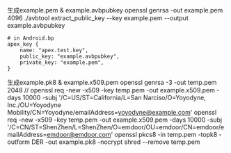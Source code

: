 生成example.pem & example.avbpubkey
	openssl genrsa -out example.pem 4096
	./avbtool extract_public_key --key example.pem --output example.avbpubkey
	
	# in Android.bp
	apex_key {
		name: "apex.test.key",
		public_key: "example.avbpubkey",
		private_key: "example.pem",
	}



生成example.pk8 & example.x509.pem
	openssl genrsa -3 -out temp.pem 2048
	// openssl req -new -x509 -key temp.pem -out example.x509.pem -days 10000 -subj '/C=US/ST=California/L=San Narciso/O=Yoyodyne, Inc./OU=Yoyodyne Mobility/CN=Yoyodyne/emailAddress=yoyodyne@example.com'
	openssl req -new -x509 -key temp.pem -out example.x509.pem -days 10000 -subj '/C=CN/ST=ShenZhen/L=ShenZhen/O=emdoor/OU=emdoor/CN=emdoor/emailAddress=emdoor@emdoor.com'
	openssl pkcs8 -in temp.pem -topk8 -outform DER -out example.pk8 -nocrypt
	shred --remove temp.pem